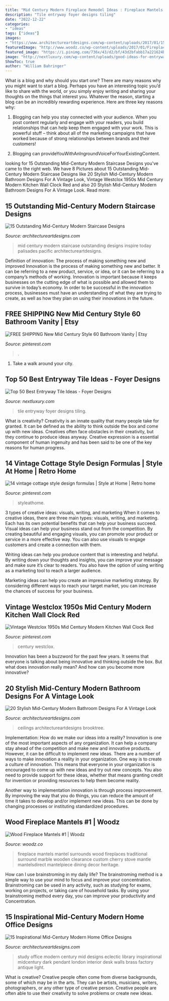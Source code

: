 ```yaml
---
title: "Mid Century Modern Fireplace Remodel Ideas : Fireplace Mantels Mantel Surrounds Wood Fireplaces Traditional Surround Marble Wooden Clearance Custom Cherry Stove Mantle Mantelsdirect Mantelpiece Dining Decor Heritage"
description: "Tile entryway foyer designs tiling"
date: "2022-12-22"
categories:
- "ideas"
tags: ["ideas"]
images:
- "https://www.architectureartdesigns.com/wp-content/uploads/2017/01/15-Inspirational-Mid-Century-Modern-Home-Office-Designs-4-630x612.jpg"
featuredImage: "http://www.woodz.co/wp-content/uploads/2017/01/Fireplace-mantels-1-WOODZ-3.jpg"
featured_image: "https://i.pinimg.com/736x/43/d2/bf/43d2bfabb17a221624bf8dc0261b40dc.jpg"
image: "http://nextluxury.com/wp-content/uploads/good-ideas-for-entryway-tile.jpg"
ShowToc: true
author: "William Bahringer"
---
```



What is a blog and why should you start one?
There are many reasons why you might want to start a blog. Perhaps you have an interesting topic you’d like to share with the world, or you simply enjoy writing and sharing your thoughts on the things that interest you. Whatever the reason, starting a blog can be an incredibly rewarding experience. Here are three key reasons why: 
1) Blogging can help you stay connected with your audience. When you post content regularly and engage with your readers, you build relationships that can help keep them engaged with your work. This is powerful stuff – think about all of the marketing campaigns that have worked because of strong relationships between brands and their customers! 

2) Blogging can provideYouWithAnIngroundVoiceForYourExistingContent.

	

		
looking for 15 Outstanding Mid-Century Modern Staircase Designs you've came to the right web. We have 8 Pictures about 15 Outstanding Mid-Century Modern Staircase Designs like 20 Stylish Mid-Century Modern Bathroom Designs For A Vintage Look, Vintage Westclox 1950s Mid Century Modern Kitchen Wall Clock Red and also 20 Stylish Mid-Century Modern Bathroom Designs For A Vintage Look. Read more:
		
    
## 15 Outstanding Mid-Century Modern Staircase Designs

<img loading=lazy src="https://www.architectureartdesigns.com/wp-content/uploads/2017/01/15-Outstanding-Mid-Century-Modern-Staircase-Designs-5-630x931.jpg" onerror="this.onerror=null;this.src='https://tse4.mm.bing.net/th?id=OIP.ilyFZbMwNCxz0kZg4zQicgHaK8&amp;pid=15.1';" alt="15 Outstanding Mid-Century Modern Staircase Designs">

_Source: architectureartdesigns.com_

>mid century modern staircase outstanding designs inspire today palisades pacific architectureartdesigns. 

	

Definition of innovation: The process of making something new and improved
Innovation is the process of making something new and better. It can be referring to a new product, service, or idea, or it can be referring to a company’s methods of working. Innovation is important because it keeps businesses on the cutting edge of what is possible and allowed them to survive in today’s economy. In order to be successful in the innovation process, businesses must have an understanding of what they are trying to create, as well as how they plan on using their innovations in the future.

    
## FREE SHIPPING New Mid Century Style 60 Bathroom Vanity | Etsy

<img loading=lazy src="https://i.pinimg.com/736x/f2/1d/08/f21d086fa27218f57289bab393784f64.jpg" onerror="this.onerror=null;this.src='https://tse4.mm.bing.net/th?id=OIP.Bz7c2vKo09OTCYZfv1T8fwHaJ3&amp;pid=15.1';" alt="FREE SHIPPING New Mid Century Style 60 Bathroom Vanity | Etsy">

_Source: pinterest.com_

>. 

	

1) Take a walk around your city.

    
## Top 50 Best Entryway Tile Ideas - Foyer Designs

<img loading=lazy src="http://nextluxury.com/wp-content/uploads/good-ideas-for-entryway-tile.jpg" onerror="this.onerror=null;this.src='https://tse3.mm.bing.net/th?id=OIP.1IlzrMIc4Vvv-iXYksdpfwAAAA&amp;pid=15.1';" alt="Top 50 Best Entryway Tile Ideas - Foyer Designs">

_Source: nextluxury.com_

>tile entryway foyer designs tiling. 

	

What is creativity?
Creativity is an innate quality that many people take for granted. It can be defined as the ability to think outside the box and come up with new ideas. Creatives often face obstacles in their creativity, but they continue to produce ideas anyway. Creative expression is a essential component of human ingenuity and has been said to be one of the key reasons for human progress.

    
## 14 Vintage Cottage Style Design Formulas | Style At Home | Retro Home

<img loading=lazy src="https://i.pinimg.com/736x/fe/5d/92/fe5d926662675046f4b7f0301ac6bb92--style-at-home-design-vintage.jpg" onerror="this.onerror=null;this.src='https://tse2.mm.bing.net/th?id=OIP.iCpcsbO3pnxFrNposwfYLwHaKJ&amp;pid=15.1';" alt="14 vintage cottage style design formulas | Style at Home | Retro home">

_Source: pinterest.com_

>styleathome. 

	

3 types of creative ideas: visuals, writing, and marketing
When it comes to creative ideas, there are three main types: visuals, writing, and marketing. Each has its own potential benefits that can help your business succeed.
Visual ideas can help your business stand out from the competition. By creating beautiful and engaging visuals, you can promote your product or service in a more effective way. You can also use visuals to engage customers and create a connection with them.

Writing ideas can help you produce content that is interesting and helpful. By writing down your thoughts and insights, you can improve your message and make sure it’s clear to readers. You also have the option of using writing as a marketing tool to reach a larger audience.

Marketing ideas can help you create an impressive marketing strategy. By considering different ways to reach your target market, you can increase the chances of success for your business.

    
## Vintage Westclox 1950s Mid Century Modern Kitchen Wall Clock Red

<img loading=lazy src="https://i.pinimg.com/736x/43/d2/bf/43d2bfabb17a221624bf8dc0261b40dc.jpg" onerror="this.onerror=null;this.src='https://tse4.mm.bing.net/th?id=OIP.N9QtYTf_HqytS_AmMaMtTAHaIi&amp;pid=15.1';" alt="Vintage Westclox 1950s Mid Century Modern Kitchen Wall Clock Red">

_Source: pinterest.com_

>century westclox. 

	

Innovation has been a buzzword for the past few years. It seems that everyone is talking about being innovative and thinking outside the box. But what does innovation really mean? And how can you become more innovative?

    
## 20 Stylish Mid-Century Modern Bathroom Designs For A Vintage Look

<img loading=lazy src="https://www.architectureartdesigns.com/wp-content/uploads/2015/02/20-Stylish-Mid-Century-Modern-Bathroom-Designs-For-A-Vintage-Look-12.jpg" onerror="this.onerror=null;this.src='https://tse3.mm.bing.net/th?id=OIP.XV33Zu9homTZpgOq9-ioWQHaLH&amp;pid=15.1';" alt="20 Stylish Mid-Century Modern Bathroom Designs For A Vintage Look">

_Source: architectureartdesigns.com_

>ceilings architectureartdesigns brooktree. 

	

Implementation: How do we make our ideas into a reality?
Innovation is one of the most important aspects of any organization. It can help a company stay ahead of the competition and make new and innovative products. However, it can be difficult to implement new ideas. There are a number of ways to make innovation a reality in your organization. 
One way is to create a culture of innovation. This means that everyone in your organization is encouraged to come up with new ideas and try out new concepts. You also need to provide support for these ideas, whether that means granting credit for invention or providing resources to help them become reality. 

Another way to implementation innovation is through process improvement. By improving the way that you do things, you can reduce the amount of time it takes to develop and/or implement new ideas. This can be done by changing processes or instituting standardized procedures.

    
## Wood Fireplace Mantels #1 | Woodz

<img loading=lazy src="http://www.woodz.co/wp-content/uploads/2017/01/Fireplace-mantels-1-WOODZ-3.jpg" onerror="this.onerror=null;this.src='https://tse3.mm.bing.net/th?id=OIP.otWZ4PmOQHFfTOAau5JaBAHaHa&amp;pid=15.1';" alt="Wood Fireplace Mantels #1 | Woodz">

_Source: woodz.co_

>fireplace mantels mantel surrounds wood fireplaces traditional surround marble wooden clearance custom cherry stove mantle mantelsdirect mantelpiece dining decor heritage. 

	

How can I use brainstroming in my daily life?
The brainstroming method is a simple way to use your mind to focus and improve your concentration. Brainstroming can be used in any activity, such as studying for exams, working on projects, or taking care of household tasks. By using your brainstroming method every day, you can improve your productivity and Concentration.

    
## 15 Inspirational Mid-Century Modern Home Office Designs

<img loading=lazy src="https://www.architectureartdesigns.com/wp-content/uploads/2017/01/15-Inspirational-Mid-Century-Modern-Home-Office-Designs-4-630x612.jpg" onerror="this.onerror=null;this.src='https://tse1.mm.bing.net/th?id=OIP.mjgADMSKZHk6t1mWwZrG4gHaHM&amp;pid=15.1';" alt="15 Inspirational Mid-Century Modern Home Office Designs">

_Source: architectureartdesigns.com_

>study office modern century mid designs eclectic library inspirational midcentury dark pendant london interior desk walls brass factory antique light. 

	

What is creative?
Creative people often come from diverse backgrounds, some of which may be in the arts. They can be artists, musicians, writers, photographers, or any other type of creative person. Creative people are often able to use their creativity to solve problems or create new ideas.

